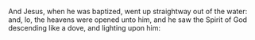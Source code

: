And Jesus, when he was baptized, went up straightway out of the water: and, lo, the heavens were opened unto him, and he saw the Spirit of God descending like a dove, and lighting upon him:
